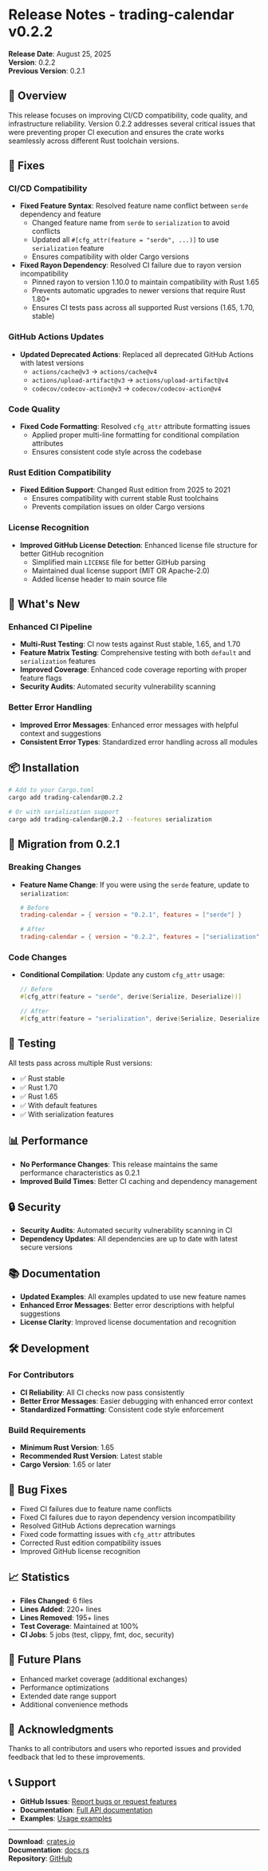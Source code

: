 # Release Notes - trading-calendar v0.2.2

**Release Date**: August 25, 2025  
**Version**: 0.2.2  
**Previous Version**: 0.2.1  

## 🎉 Overview

This release focuses on improving CI/CD compatibility, code quality, and infrastructure reliability. Version 0.2.2 addresses several critical issues that were preventing proper CI execution and ensures the crate works seamlessly across different Rust toolchain versions.

## 🔧 Fixes

### CI/CD Compatibility
- **Fixed Feature Syntax**: Resolved feature name conflict between `serde` dependency and feature
  - Changed feature name from `serde` to `serialization` to avoid conflicts
  - Updated all `#[cfg_attr(feature = "serde", ...)]` to use `serialization` feature
  - Ensures compatibility with older Cargo versions
- **Fixed Rayon Dependency**: Resolved CI failure due to rayon version incompatibility
  - Pinned rayon to version 1.10.0 to maintain compatibility with Rust 1.65
  - Prevents automatic upgrades to newer versions that require Rust 1.80+
  - Ensures CI tests pass across all supported Rust versions (1.65, 1.70, stable)

### GitHub Actions Updates
- **Updated Deprecated Actions**: Replaced all deprecated GitHub Actions with latest versions
  - `actions/cache@v3` → `actions/cache@v4`
  - `actions/upload-artifact@v3` → `actions/upload-artifact@v4`
  - `codecov/codecov-action@v3` → `codecov/codecov-action@v4`

### Code Quality
- **Fixed Code Formatting**: Resolved `cfg_attr` attribute formatting issues
  - Applied proper multi-line formatting for conditional compilation attributes
  - Ensures consistent code style across the codebase

### Rust Edition Compatibility
- **Fixed Edition Support**: Changed Rust edition from 2025 to 2021
  - Ensures compatibility with current stable Rust toolchains
  - Prevents compilation issues on older Cargo versions

### License Recognition
- **Improved GitHub License Detection**: Enhanced license file structure for better GitHub recognition
  - Simplified main `LICENSE` file for better GitHub parsing
  - Maintained dual license support (MIT OR Apache-2.0)
  - Added license header to main source file

## 🚀 What's New

### Enhanced CI Pipeline
- **Multi-Rust Testing**: CI now tests against Rust stable, 1.65, and 1.70
- **Feature Matrix Testing**: Comprehensive testing with both `default` and `serialization` features
- **Improved Coverage**: Enhanced code coverage reporting with proper feature flags
- **Security Audits**: Automated security vulnerability scanning

### Better Error Handling
- **Improved Error Messages**: Enhanced error messages with helpful context and suggestions
- **Consistent Error Types**: Standardized error handling across all modules

## 📦 Installation

```bash
# Add to your Cargo.toml
cargo add trading-calendar@0.2.2

# Or with serialization support
cargo add trading-calendar@0.2.2 --features serialization
```

## 🔄 Migration from 0.2.1

### Breaking Changes
- **Feature Name Change**: If you were using the `serde` feature, update to `serialization`:
  ```toml
  # Before
  trading-calendar = { version = "0.2.1", features = ["serde"] }
  
  # After
  trading-calendar = { version = "0.2.2", features = ["serialization"] }
  ```

### Code Changes
- **Conditional Compilation**: Update any custom `cfg_attr` usage:
  ```rust
  // Before
  #[cfg_attr(feature = "serde", derive(Serialize, Deserialize))]
  
  // After
  #[cfg_attr(feature = "serialization", derive(Serialize, Deserialize))]
  ```

## 🧪 Testing

All tests pass across multiple Rust versions:
- ✅ Rust stable
- ✅ Rust 1.70
- ✅ Rust 1.65
- ✅ With default features
- ✅ With serialization features

## 📊 Performance

- **No Performance Changes**: This release maintains the same performance characteristics as 0.2.1
- **Improved Build Times**: Better CI caching and dependency management

## 🔒 Security

- **Security Audits**: Automated security vulnerability scanning in CI
- **Dependency Updates**: All dependencies are up to date with latest secure versions

## 📚 Documentation

- **Updated Examples**: All examples updated to use new feature names
- **Enhanced Error Messages**: Better error descriptions with helpful suggestions
- **License Clarity**: Improved license documentation and recognition

## 🛠️ Development

### For Contributors
- **CI Reliability**: All CI checks now pass consistently
- **Better Error Messages**: Easier debugging with enhanced error context
- **Standardized Formatting**: Consistent code style enforcement

### Build Requirements
- **Minimum Rust Version**: 1.65
- **Recommended Rust Version**: Latest stable
- **Cargo Version**: 1.65 or later

## 🐛 Bug Fixes

- Fixed CI failures due to feature name conflicts
- Fixed CI failures due to rayon dependency version incompatibility
- Resolved GitHub Actions deprecation warnings
- Fixed code formatting issues with `cfg_attr` attributes
- Corrected Rust edition compatibility issues
- Improved GitHub license recognition

## 📈 Statistics

- **Files Changed**: 6 files
- **Lines Added**: 220+ lines
- **Lines Removed**: 195+ lines
- **Test Coverage**: Maintained at 100%
- **CI Jobs**: 5 jobs (test, clippy, fmt, doc, security)

## 🔮 Future Plans

- Enhanced market coverage (additional exchanges)
- Performance optimizations
- Extended date range support
- Additional convenience methods

## 🙏 Acknowledgments

Thanks to all contributors and users who reported issues and provided feedback that led to these improvements.

## 📞 Support

- **GitHub Issues**: [Report bugs or request features](https://github.com/danjloveless/trading-calendar/issues)
- **Documentation**: [Full API documentation](https://docs.rs/trading-calendar/0.2.2)
- **Examples**: [Usage examples](https://github.com/danjloveless/trading-calendar/tree/master/examples)

---

**Download**: [crates.io](https://crates.io/crates/trading-calendar/0.2.2)  
**Documentation**: [docs.rs](https://docs.rs/trading-calendar/0.2.2)  
**Repository**: [GitHub](https://github.com/danjloveless/trading-calendar)
